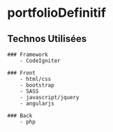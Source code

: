 # portfolioDefinitif

## Technos Utilisées

    ### Framework
        - CodeIgniter

    ### Front
        - html/css
        - bootstrap
        - SASS
        - javascript/jquery
        - angularjs

    ### Back
        - php